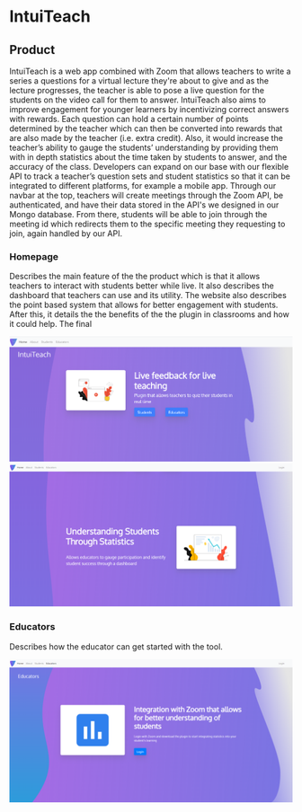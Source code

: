 
# IntuiTeach

## Product

IntuiTeach is a web app combined with Zoom that allows teachers to write a series a questions for a virtual lecture they're about to give and as the lecture progresses, the teacher is able to pose a live question for the students on the video call for them to answer. IntuiTeach also aims to improve engagement for younger learners by incentivizing correct answers with rewards. Each question can hold a certain number of points determined by the teacher which can then be converted into rewards that are also made by the teacher (i.e. extra credit). Also, it would increase the teacher’s ability to gauge the students’ understanding by providing them with in depth statistics about the time taken by students to answer, and the accuracy of the class. Developers can expand on our base with our flexible API to track a teacher’s question sets and student statistics so that it can be integrated to different platforms, for example a mobile app. Through our navbar at the top, teachers will create meetings through the Zoom API, be authenticated, and have their data stored in the API's we designed in our Mongo database. From there, students will be able to join through the meeting id which redirects them to the specific meeting they requesting to join, again handled by our API. 

### Homepage

Describes the main feature of the the product which is that it allows teachers to interact with students better while live. It also describes the dashboard that teachers can use and its utility. The website also describes the point based system that allows for better engagement with students. After this, it details the the benefits of the the plugin in classrooms and how it could help. The final 

![Homepage1](/readme-images/homepage1.png)
![Homepage2](/readme-images/homepage2.png)

### Educators

Describes how the educator can get started with the tool.

![Educators](/readme-images/educators1.png)
 
